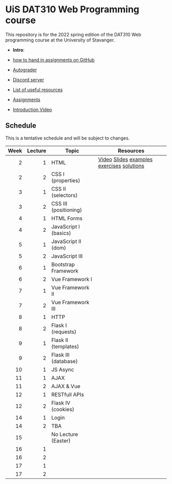  # UiS DAT310 Web Programming course

This repository is for the 2022 spring edition of the DAT310 Web programming course at the University of Stavanger. 

  - **Intro**: 
  - [how to hand in assignments on GitHub](autograder.md)
  - [Autograder](https://uis.itest.run)
  - [Discord server](https://discord.gg/rhr8Rsrw)
  - [List of useful resources](Resources.md)

  - [Assignments](https://github.com/dat310-2022/assignments)
  
  - [Introduction Video](https://stavanger.instructuremedia.com/embed/39957576-a687-4c49-81c3-60444624e332)
  
## Schedule 
 
This is a tentative schedule and will be subject to changes.

| Week | Lecture | Topic                 | Resources                                                                                                                                            |
|-----:|--------:|-----------------------|------------------------------------------------------------------------------------------------------------------------------------------------------|
|    2 |       1 | HTML                  | [Video](https://stavanger.instructuremedia.com/embed/2c80a7b1-9853-4cb8-924e-12ba0d4adf8d) [Slides](slides/1-1-Web-programming-HTML.pdf) [examples](examples/html/basic/) [exercises](exercises/html/basic/) [solutions](solutions/html/basic/) |
|    2 |       2 | CSS I (properties)    |                                                                                                                                                      |
|    3 |       1 | CSS II (selectors)    |                                                                                                                                                      |
|    3 |       2 | CSS III (positioning) |                                                                                                                                                      |
|    4 |       1 | HTML Forms            |                                                                                                                                                      |
|    4 |       2 | JavaScript I (basics) |                                                                                                                                                      |
|    5 |       1 | JavaScript II (dom)   |                                                                                                                                                      |
|    5 |       2 | JavaScript III        |                                                                                                                                                      |
|    6 |       1 | Bootstrap Framework   |                                                                                                                                                      |
|    6 |       2 | Vue Framework I       |                                                                                                                                                      |
|    7 |       1 | Vue Framework II      |                                                                                                                                                      |
|    7 |       2 | Vue Framework III     |                                                                                                                                                      |
|    8 |       1 | HTTP                  |                                                                                                                                                      |
|    8 |       2 | Flask I (requests)    |                                                                                                                                                      |
|    9 |       1 | Flask II (templates)  |                                                                                                                                                      |
|    9 |       2 | Flask III (database)  |                                                                                                                                                      |
|   10 |       1 | JS Async              |                                                                                                                                                      |
|   11 |       1 | AJAX                  |                                                                                                                                                      |
|   11 |       2 | AJAX & Vue            |                                                                                                                                                      |
|   12 |       1 | RESTfull APIs         |                                                                                                                                                      |
|   12 |       2 | Flask IV (cookies)    |                                                                                                                                                      |
|   14 |       1 | Login                 |                                                                                                                                                      |
|   14 |       2 | TBA                   |                                                                                                                                                      |
|   15 |         | No Lecture (Easter)   |                                                                                                                                                      |
|   16 |       1 |                       |                                                                                                                                                      |
|   16 |       2 |                       |                                                                                                                                                      |
|   17 |       1 |                       |                                                                                                                                                      |
|   17 |       2 |                       |                                                                                                                                                      |


